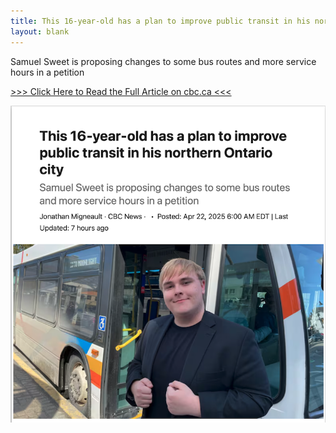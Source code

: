 ```yaml
---
title: This 16-year-old has a plan to improve public transit in his northern Ontario city
layout: blank
---
```


Samuel Sweet is proposing changes to some bus routes and more service hours in a petition

[\>\>\> Click Here to Read the Full Article on cbc.ca \<\<\<](https://www.cbc.ca/news/canada/sudbury/transit-petition-sudbury-1.7512835)

[![This 16-year-old has a plan to improve public transit in his northern Ontario city](2025-04-22.png)](https://www.cbc.ca/news/canada/sudbury/transit-petition-sudbury-1.7512835)
